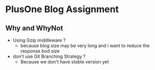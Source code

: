 # PlusOne Blog Assignment 



## Why and WhyNot

- Using Gzip middleware ?
  - because blog size may be very long and i want to reduce the response bod size
- don't use Git Branching Strategy ?
  - Because we don't have stable version yet

